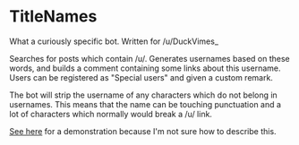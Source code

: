 TitleNames
======

What a curiously specific bot. Written for /u/DuckVimes_

Searches for posts which contain /u/. Generates usernames based on these words, and builds a comment containing some links about this username. Users can be registered as "Special users" and given a custom remark.

The bot will strip the username of any characters which do not belong in usernames. This means that the name can be touching punctuation and a lot of characters which normally would break a /u/ link.

[See here](http://www.reddit.com/r/GoldTesting/comments/27rniu/04_unewsletterly_u75000_uduckvimes_uautomoderator/) for a demonstration because I'm not sure how to describe this.